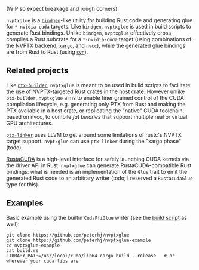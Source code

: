 (WIP so expect breakage and rough corners)

`nvptxglue` is a [`bindgen`](https://github.com/rust-lang/rust-bindgen)-like
utility for building Rust code and generating glue for `*-nvidia-cuda` targets.
Like `bindgen`, `nvptxglue` is used in build scripts to generate Rust bindings.
Unlike `bindgen`, `nvptxglue` effectively cross-compiles a Rust subcrate for a
`*-nvidia-cuda` target (using combinations of: the NVPTX backend,
[`xargo`](https://github.com/japaric/xargo), and `nvcc`), while the generated
glue bindings are from Rust to Rust (using
[`syn`](https://github.com/dtolnay/syn)).

## Related projects

Like [`ptx-builder`](https://github.com/denzp/rust-ptx-linker), `nvptxglue` is
meant to be used in build scripts to facilitate the use of NVPTX-targeted
Rust crates in the host crate. However unlike `ptx-builder`, `nvptxglue` aims to
enable finer grained control of the CUDA compilation lifecycle, e.g. generating
only PTX from Rust and making the PTX available in a host crate, or replicating
the "native" CUDA toolchain, based on nvcc, to compile _fat binaries_ that
support multiple real or virtual GPU architectures.

[`ptx-linker`](https://github.com/denzp/rust-ptx-linker) uses LLVM to get around
some limitations of rustc's NVPTX target support. `nvptxglue` can use
`ptx-linker` during the "xargo phase" (todo).

[RustaCUDA](https://github.com/bheisler/rustacuda) is a high-level interface for
safely launching CUDA kernels via the driver API in Rust. `nvptxglue` can
generate RustaCUDA-compatible Rust bindings: what is needed is an implementation
of the `Glue` trait to emit the generated Rust code to an arbitrary writer
(todo; I reserved a `RustacudaGlue` type for this).

## Examples

Basic example using the builtin `CudaFfiGlue` writer
(see the
[build script](https://github.com/peterhj/nvptxglue-example/blob/master/build.rs)
as well):

    git clone https://github.com/peterhj/nvptxglue
    git clone https://github.com/peterhj/nvptxglue-example
    cd nvptxglue-example
    cat build.rs
    LIBRARY_PATH=/usr/local/cuda/lib64 cargo build --release   # or wherever your cuda libs are

